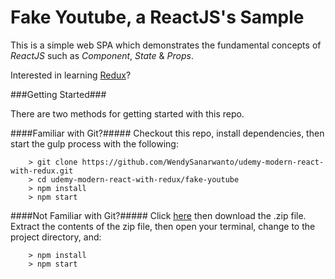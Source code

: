 # Fake Youtube, a ReactJS's Sample  

This is a simple web SPA which demonstrates the fundamental concepts of *ReactJS* such as *Component*, *State* & *Props*.  

Interested in learning [Redux](https://www.udemy.com/react-redux/)?

###Getting Started###

There are two methods for getting started with this repo.

####Familiar with Git?#####
Checkout this repo, install dependencies, then start the gulp process with the following:

```
	> git clone https://github.com/WendySanarwanto/udemy-modern-react-with-redux.git
	> cd udemy-modern-react-with-redux/fake-youtube
	> npm install
	> npm start
```

####Not Familiar with Git?#####
Click [here](https://github.com/WendySanarwanto/udemy-modern-react-with-redux.git) then download the .zip file.  Extract the contents of the zip file, then open your terminal, change to the project directory, and:

```
	> npm install
	> npm start
